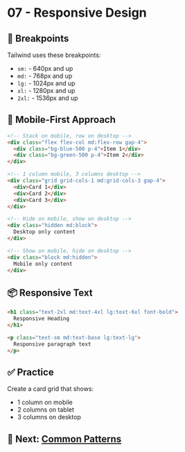 # 07 - Responsive Design

## 📱 Breakpoints

Tailwind uses these breakpoints:
- `sm:` - 640px and up
- `md:` - 768px and up
- `lg:` - 1024px and up
- `xl:` - 1280px and up
- `2xl:` - 1536px and up

## 🎯 Mobile-First Approach

```html
<!-- Stack on mobile, row on desktop -->
<div class="flex flex-col md:flex-row gap-4">
  <div class="bg-blue-500 p-4">Item 1</div>
  <div class="bg-green-500 p-4">Item 2</div>
</div>

<!-- 1 column mobile, 3 columns desktop -->
<div class="grid grid-cols-1 md:grid-cols-3 gap-4">
  <div>Card 1</div>
  <div>Card 2</div>
  <div>Card 3</div>
</div>

<!-- Hide on mobile, show on desktop -->
<div class="hidden md:block">
  Desktop only content
</div>

<!-- Show on mobile, hide on desktop -->
<div class="block md:hidden">
  Mobile only content
</div>
```

## 📦 Responsive Text

```html
<h1 class="text-2xl md:text-4xl lg:text-6xl font-bold">
  Responsive Heading
</h1>

<p class="text-sm md:text-base lg:text-lg">
  Responsive paragraph text
</p>
```

## ✅ Practice

Create a card grid that shows:
- 1 column on mobile
- 2 columns on tablet
- 3 columns on desktop

## 🔗 Next: [Common Patterns](08-patterns.md)

